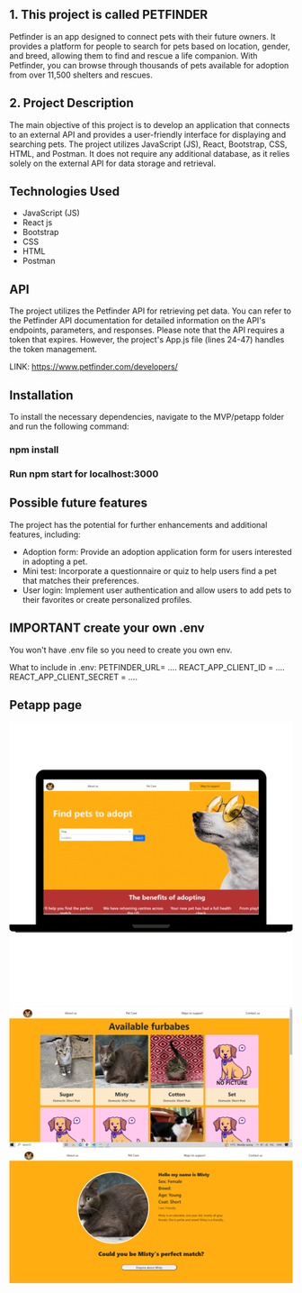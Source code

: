 ## 1. This project is called PETFINDER

Petfinder is an app designed to connect pets with their future owners. It provides a platform for people to search for pets based on location, gender, and breed, allowing them to find and rescue a life companion. With Petfinder, you can browse through thousands of pets available for adoption from over 11,500 shelters and rescues.

## 2. Project Description

The main objective of this project is to develop an application that connects to an external API and provides a user-friendly interface for displaying and searching pets. The project utilizes JavaScript (JS), React, Bootstrap, CSS, HTML, and Postman. It does not require any additional database, as it relies solely on the external API for data storage and retrieval.

## Technologies Used

- JavaScript (JS)
- React js
- Bootstrap
- CSS
- HTML
- Postman

## API

The project utilizes the Petfinder API for retrieving pet data. You can refer to the Petfinder API documentation for detailed information on the API's endpoints, parameters, and responses. Please note that the API requires a token that expires. However, the project's App.js file (lines 24-47) handles the token management.

LINK: https://www.petfinder.com/developers/

## Installation

To install the necessary dependencies, navigate to the MVP/petapp folder and run the following command:

### npm install

### Run npm start for localhost:3000

## Possible future features

The project has the potential for further enhancements and additional features, including:

- Adoption form: Provide an adoption application form for users interested in adopting a pet.
- Mini test: Incorporate a questionnaire or quiz to help users find a pet that matches their preferences.
- User login: Implement user authentication and allow users to add pets to their favorites or create personalized profiles.

## IMPORTANT create your own .env

You won't have .env file so you need to create you own env.

What to include in .env:
PETFINDER_URL= ....
REACT_APP_CLIENT_ID = ....
REACT_APP_CLIENT_SECRET = ....

## Petapp page

![homepage.petapp](./img/1.png)
![resultview.petapp](./img/2.png)
![fetured.petapp](./img/3.png)
